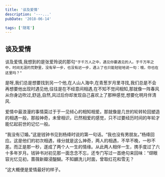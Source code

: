 ```yaml
---
title: '谈及爱情'
description: '---...'
pubDate: '2018-06-14'

tags: ['随笔']
---
```



## 谈及爱情

谈及爱情,我想到的是张爱玲说的那句`"于千万人之中，遇见你要遇见的人。于千万年之中，时间无涯的荒野里，没有早一步，也没有迟一步，遇上了也只能轻轻地说一句：哦，你也在这里吗？"`

是呀,我们总是想要找到另一个他,在人山人海中,在青葱岁月里寻找,我们总是不会再想要他出现时遇见他,往往是在不经意间相遇,在不知不觉间相知,那就像一阵春风从你身边吹过,舒适,自然,风过后你却发现自己喜欢上了那种感觉,想要化明月伴清风.

爱情中最浪漫的事情莫过于于一见倾心的相知相爱。那就像是几世的轮转轮回塑造的相遇一般，那般神奇，未曾相识，已然相爱的感觉，只不过要经历时间的年轮才能忆起前世的记忆一般。

“我没有订婚。”这是钱钟书见到杨绛时说的第一句话。“我也没有男朋友。”杨绛回应。这是他们的初次相遇，缘分就是这么神奇，两人的相遇，不早不晚，一秒不差。而正是那一秒，遂成了两个人一生的情缘。从此两人相伴一生，携手度过了六十多年岁月。钱钟书对初见那一面念念不忘，还专门写过一首绝句来回味：“缬眼容光忆见初，蔷薇新瓣浸醍醐。不知靧洗儿时面，曾取红花和雪无？

”这大概便是爱情最好的样子。
